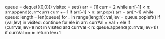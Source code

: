 queue = deque([(0,0)])
visited = set()
arr = [1]
curr = 2
while arr[-1] < n:
arr.append(curr*curr)
curr += 1
if arr[-1] > n:
arr.pop()
arr = arr[::-1]
while queue:
length = len(queue)
for _ in range(length):
val,lev = queue.popleft()
if (val,lev) in visited:
continue
for ele in arr:
currVal = val + ele
if (currVal,lev+1) not in visited and currVal < n:
queue.append((currVal,lev+1))
if currVal == n:
return lev+1